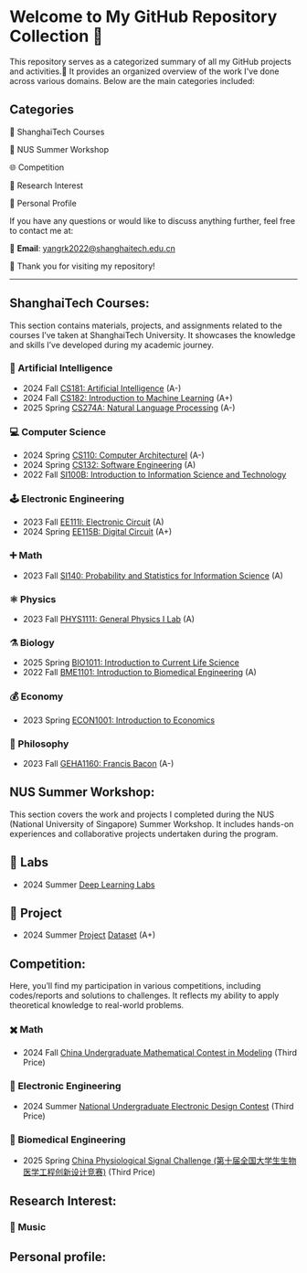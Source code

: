 # Welcome to My GitHub Repository Collection 👀 

This repository serves as a categorized summary of all my GitHub projects and activities.🙌 It provides an organized overview of the work I've done across various domains. 
Below are the main categories included:
## Categories
🏫 ShanghaiTech Courses

🌴 NUS Summer Workshop

🌐 Competition

🔬 Research Interest

🤵 Personal Profile

If you have any questions or would like to discuss anything further, feel free to contact me at:

📧 **Email**: [yangrk2022@shanghaitech.edu.cn](mailto:yangrk2022@shanghaitech.edu.cn)

🍕 Thank you for visiting my repository!

---
## ShanghaiTech Courses:
This section contains materials, projects, and assignments related to the courses I’ve taken at ShanghaiTech University. It showcases the knowledge and skills I’ve developed during my academic journey.
### 🤖 Artificial Intelligence
+ 2024 Fall [CS181: Artificial Intelligence](https://github.com/Rankyer/ShanghaiTech-CS181-Project) (A-)
+ 2024 Fall [CS182: Introduction to Machine Learning](https://github.com/Rankyer/ShanghaiTech-CS182-Project) (A+)
+ 2025 Spring [CS274A: Natural Language Processing](https://github.com/Rankyer/ShanghaiTech-CS274A/) (A-)

### 💻 Computer Science
+ 2024 Spring [CS110: Computer ArchitectureⅠ](https://github.com/Rankyer/ShanghaiTech-CS110) (A-)
+ 2024 Spring [CS132: Software Engineering](https://github.com/Rankyer/ShanghaiTech-CS132) (A)
+ 2022 Fall [SI100B: Introduction to Information Science and Technology](https://github.com/Rankyer/ShanghaiTech-SI100B-Project)

### 🕹️ Electronic Engineering
+ 2023 Fall [EE111l: Electronic Circuit](https://github.com/Rankyer/ShanghaiTech-EE111L) (A)
+ 2024 Spring [EE115B: Digital Circuit](https://github.com/Rankyer/ShanghaiTech-EE115B) (A+)

### ➕ Math
+ 2023 Fall [SI140: Probability and Statistics for Information Science](https://github.com/Rankyer/ShanghaiTech-SI140) (A)

### ⚛️ Physics
+ 2023 Fall [PHYS1111: General Physics I Lab](https://github.com/Rankyer/ShanghaiTech-PHYS1111) (A)

### ⚗️ Biology
+ 2025 Spring [BIO1011: Introduction to Current Life Science](https://github.com/Rankyer/ShanghaiTech-BIO1011)
+ 2022 Fall [BME1101: Introduction to Biomedical Engineering](https://github.com/Rankyer/ShanghaiTech-BME1101) (A)

### 💰 Economy
+ 2023 Spring [ECON1001: Introduction to Economics](https://github.com/Rankyer/ShanghaiTech-ECON1001)

### 🥸 Philosophy
+ 2023 Fall [GEHA1160: Francis Bacon](https://github.com/Rankyer/ShanghaiTech-GEHA1160) (A-)

## NUS Summer Workshop:
This section covers the work and projects I completed during the NUS (National University of Singapore) Summer Workshop. It includes hands-on experiences and collaborative projects undertaken during the program.

## 🧪 Labs
+ 2024 Summer [Deep Learning Labs](https://github.com/Rankyer/NUS-SOC-SummerWorkshop-DeepLearning-Labs)

## 🚗 Project
+ 2024 Summer [Project](https://github.com/Rankyer/NUS-SOC-SummerWorkshop-Project) [Dataset](https://github.com/Rankyer/NUS-SOC-SummerWorkshop-Project-Dataset) (A+)

## Competition:
Here, you’ll find my participation in various competitions, including codes/reports and solutions to challenges. It reflects my ability to apply theoretical knowledge to real-world problems.

### ✖️ Math
+ 2024 Fall [China Undergraduate Mathematical Contest in Modeling](https://github.com/Rankyer/CUMCM_2024) (Third Price)

### 🛞 Electronic Engineering
+ 2024 Summer [National Undergraduate Electronic Design Contest](https://github.com/Rankyer/National-Undergraduate-Electronic-Design-Contest_NUEDC) (Third Price)

### 🔬 Biomedical Engineering
+ 2025 Spring [China Physiological Signal Challenge (第十届全国大学生生物医学工程创新设计竞赛)](https://github.com/zivmax/bmedesign-cpsc) (Third Price)

## Research Interest:
<!--This section highlights my research interests and related projects. It includes ongoing and completed work in areas I’m passionate about exploring further.-->

### 🎵 Music


## Personal profile:
<!--This section provides a brief introduction to who I am, my background, and my journey so far. It gives a glimpse into my personal and professional growth.-->

